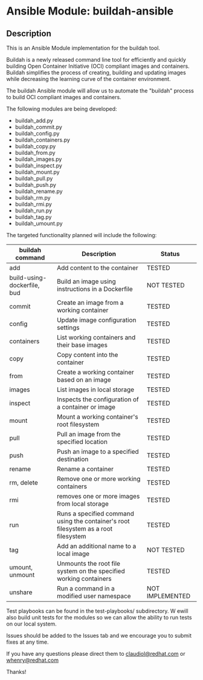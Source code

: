 # Ansible Module: buildah-ansible

## Description

This is an Ansible Module implementation for the buildah tool.

Buildah is a newly released command line tool for efficiently and quickly building Open Container Initiative (OCI) compliant images and containers. Buildah simplifies the process of creating, building and updating images while decreasing the learning curve of the container environment.

The buildah Ansible module will allow us to automate the "buildah" process to build OCI compliant images and containers.

The following modules are being developed:
 - buildah_add.py
 - buildah_commit.py
 - buildah_config.py
 - buildah_containers.py
 - buildah_copy.py
 - buildah_from.py
 - buildah_images.py
 - buildah_inspect.py
 - buildah_mount.py
 - buildah_pull.py
 - buildah_push.py
 - buildah_rename.py
 - buildah_rm.py
 - buildah_rmi.py
 - buildah_run.py
 - buildah_tag.py
 - buildah_umount.py

The targeted functionality planned will include the following:

|    buildah command             | Description              | Status |
|    ----------------            | -----------              | ------ |
|     add                        |  Add content to the container | TESTED |
|     build-using-dockerfile, bud|  Build an image using instructions in a Dockerfile | NOT TESTED |
|     commit                     |  Create an image from a working container | TESTED |
|     config                     |  Update image configuration settings | TESTED |
|     containers                 |  List working containers and their base images | TESTED |
|     copy                       |  Copy content into the container | TESTED |
|     from                       |  Create a working container based on an image | TESTED |
|     images                     |  List images in local storage | TESTED |
|     inspect                    |  Inspects the configuration of a container or image | TESTED |
|     mount                      |  Mount a working container's root filesystem | TESTED |
|     pull                       |  Pull an image from the specified location | TESTED |
|     push                       |  Push an image to a specified destination | TESTED |
|     rename                     |  Rename a container | TESTED |
|     rm, delete                 |  Remove one or more working containers | TESTED |
|     rmi                        |  removes one or more images from local storage | TESTED |
|     run                        |  Runs a specified command using the container's root filesystem as a root filesystem | TESTED |
|     tag                        |  Add an additional name to a local image | NOT TESTED |
|     umount, unmount            |  Unmounts the root file system on the specified working containers | TESTED |
|     unshare                    |  Run a command in a modified user namespace | NOT IMPLEMENTED |


Test playbooks can be found in the test-playbooks/ subdirectory.  W ewill also build unit tests for the modules so we can allow the ability to run tests on our local system.  


Issues should be added to the Issues tab and we encourage you to submit fixes at any time.

If you have any questions please direct them to claudiol@redhat.com or whenry@redhat.com

Thanks!

